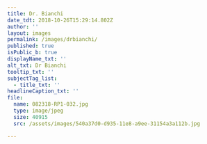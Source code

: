 ```yaml
---
title: Dr. Bianchi
date_tdt: 2018-10-26T15:29:14.802Z
author: ''
layout: images
permalink: /images/drbianchi/
published: true
isPublic_b: true
displayName_txt: ''
alt_txt: Dr Bianchi
tooltip_txt: ''
subjectTag_list:
  - title_txt: ''
headlineCaption_txt: ''
file:
  name: 082318-RP1-032.jpg
  type: image/jpeg
  size: 40915
  src: /assets/images/540a37d0-d935-11e8-a9ee-31154a3a112b.jpg

---
```



